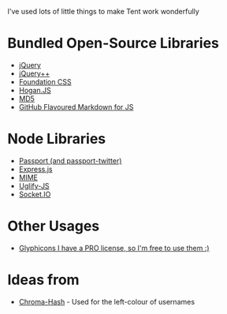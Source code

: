 I've used lots of little things to make Tent work wonderfully

# Bundled Open-Source Libraries

* [jQuery](http://jquery.com)
* [jQuery++](http://jquerypp.com)
* [Foundation CSS](http://foundation.zurb.com)
* [Hogan.JS](http://twitter.github.com/hogan.js)
* [MD5](http://pajhome.org.uk/crypt/md5)
* [GitHub Flavoured Markdown for JS](https://github.com/isaacs/github-flavored-markdown)

# Node Libraries

* [Passport (and passport-twitter) ](http://passportjs.org)
* [Express.js](http://expressjs.com)
* [MIME](https://npmjs.org/package/mime)
* [Uglify-JS](http://marijnhaverbeke.nl//uglifyjs)
* [Socket.IO](http://socket.io)

# Other Usages

* [Glyphicons I have a PRO license, so I'm free to use them :)](http://glyphicons.com)

# Ideas from

* [Chroma-Hash](http://mattt.github.com/Chroma-Hash/) - Used for the left-colour of usernames
